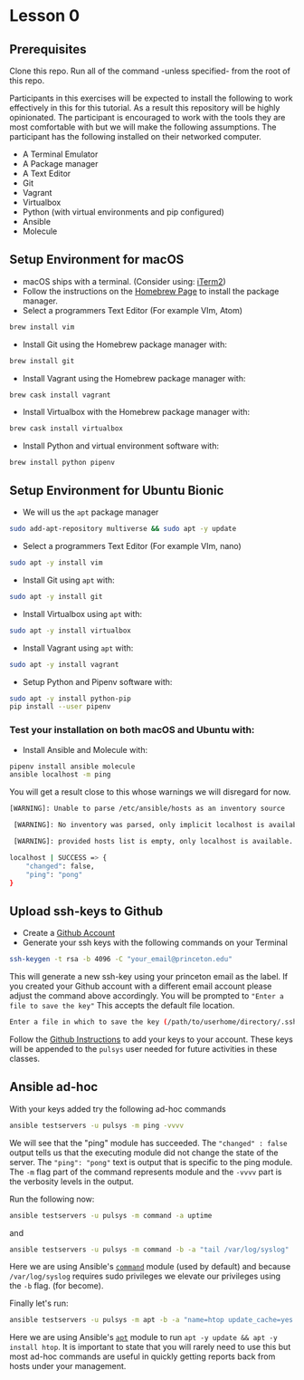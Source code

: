 # Lesson 0

## Prerequisites

Clone this repo. Run all of the command -unless specified- from the root of this
repo.

Participants in this exercises will be expected to install the following to work
effectively in this for this tutorial. As a result this repository will be
highly opinionated. The participant is encouraged to work with the tools they
are most comfortable with but we will make the following assumptions. The
participant has the following installed on their networked computer.

* A Terminal Emulator
* A Package manager
* A Text Editor
* Git
* Vagrant
* Virtualbox
* Python (with virtual environments and pip configured)
* Ansible
* Molecule

## Setup Environment for macOS

* macOS ships with a terminal. (Consider using:
  [iTerm2](https://www.iterm2.com/index.html))
* Follow the instructions on the [Homebrew Page](https://brew.sh/) to install
  the package manager.
* Select a programmers Text Editor (For example VIm, Atom)
```bash
brew install vim
```
* Install Git using the Homebrew package manager with:
```bash
brew install git
```
* Install Vagrant using the Homebrew package manager with:
```bash
brew cask install vagrant
```
* Install Virtualbox with the Homebrew package manager with:
```bash
brew cask install virtualbox
```
* Install Python and virtual environment software with:
```
brew install python pipenv
```

## Setup Environment for Ubuntu Bionic

* We will us the `apt` package manager
```bash
sudo add-apt-repository multiverse && sudo apt -y update
```
* Select a programmers Text Editor (For example VIm, nano)
```bash
sudo apt -y install vim
```
* Install Git using `apt` with:
```bash
sudo apt -y install git
```
* Install Virtualbox using `apt` with:
```bash
sudo apt -y install virtualbox
```
* Install Vagrant using `apt` with:
```bash
sudo apt -y install vagrant
```
* Setup Python and Pipenv software with:
```bash
sudo apt -y install python-pip
pip install --user pipenv
```

### Test your installation on both macOS and Ubuntu with:

* Install Ansible and Molecule with:
```bash
pipenv install ansible molecule
ansible localhost -m ping
```

You will get a result close to this whose warnings we will disregard for now.

```bash
[WARNING]: Unable to parse /etc/ansible/hosts as an inventory source

 [WARNING]: No inventory was parsed, only implicit localhost is available

 [WARNING]: provided hosts list is empty, only localhost is available. Note that the implicit localhost does not match 'all'

localhost | SUCCESS => {
    "changed": false,
    "ping": "pong"
}
```

## Upload ssh-keys to Github

* Create a [Github Account](https://github.com)
* Generate your ssh keys with the following commands on your Terminal
```bash
ssh-keygen -t rsa -b 4096 -C "your_email@princeton.edu"
```

This will generate a new ssh-key using your princeton email as the label. If you
created your Github account with a different email account please adjust the
command above accordingly. You will be prompted to `"Enter a file to save the
key"` This accepts the default file location.

```bash
Enter a file in which to save the key (/path/to/userhome/directory/.ssh/id_rsa): [Press enter]
```

Follow the [Github
Instructions](https://help.github.com/articles/adding-a-new-ssh-key-to-your-github-account/)
to add your keys to your account. These keys will be appended to the `pulsys`
user needed for future activities in these classes.

## Ansible ad-hoc

With your keys added try the following ad-hoc commands

```bash
ansible testservers -u pulsys -m ping -vvvv
```

We will see that the "ping" module has succeeded. The `"changed" : false` output
tells us that the executing module did not change the state of the server. The
`"ping": "pong"` text is output that is specific to the ping module. The `-m`
flag part of the command represents module and the `-vvvv` part is the verbosity
levels in the output.

Run the following now:

```bash
ansible testservers -u pulsys -m command -a uptime
```

and

```bash
ansible testservers -u pulsys -m command -b -a "tail /var/log/syslog"
```

Here we are using Ansible's
[`command`](https://docs.ansible.com/ansible/latest/modules/command_module.html) module (used by default) and because
`/var/log/syslog` requires sudo privileges we elevate our privileges using the
`-b` flag. (for become).

Finally let's run:

```bash
ansible testservers -u pulsys -m apt -b -a "name=htop update_cache=yes state=present"
```

Here we are using Ansible's [`apt`](https://docs.ansible.com/ansible/latest/modules/apt_module.html?highlight=apt) module to run `apt -y update && apt -y install
htop`. It is important to state that you will rarely need to use this but most
ad-hoc commands are useful in quickly getting reports back from hosts under your
management.
